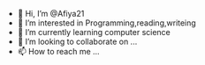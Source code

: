 - 👋 Hi, I’m @Afiya21
- 👀 I’m interested in Programming,reading,writeing
- 🌱 I’m currently learning computer science
- 💞️ I’m looking to collaborate on ...
- 📫 How to reach me ...

<!---
Afiya21/Afiya21 is a ✨ special ✨ repository because its `README.md` (this file) appears on your GitHub profile.
You can click the Preview link to take a look at your changes.
--->
